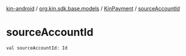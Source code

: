 [kin-android](../../index.md) / [org.kin.sdk.base.models](../index.md) / [KinPayment](index.md) / [sourceAccountId](./source-account-id.md)

# sourceAccountId

`val sourceAccountId: Id`